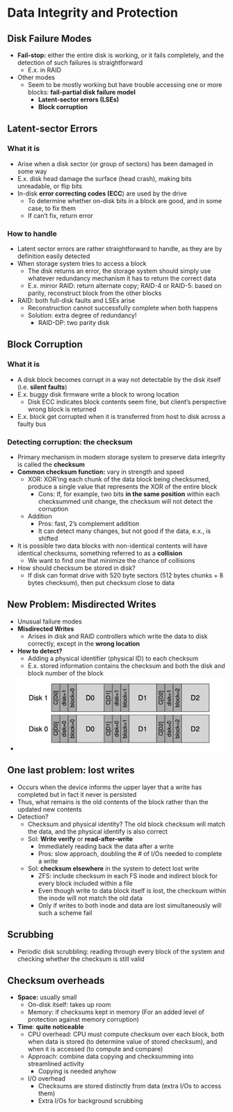 # Data Integrity and Protection

## Disk Failure Modes

* **Fail-stop:** either the entire disk is working, or it fails completely, and the detection of such failures is straightforward
    * E.x. in RAID
* Other modes
    * Seem to be mostly working but have trouble accessing one or more blocks: **fail-partial disk failure model**
        * **Latent-sector errors (LSEs)**
        * **Block corruption**

## Latent-sector Errors

### What it is

* Arise when a disk sector (or group of sectors) has been damaged in some way
* E.x. disk head damage the surface (head crash), making bits unreadable, or flip bits
* In-disk **error correcting codes (ECC**) are used by the drive
    * To determine whether on-disk bits in a block are good, and in some case, to fix them
    * If can’t fix, return error

### How to handle

* Latent sector errors are rather straightforward to handle, as they are by definition easily detected
* When storage system tries to access a block
    * The disk returns an error, the storage system should simply use whatever redundancy mechanism it has to return the correct data
    * E.x. mirror RAID: return alternate copy; RAID-4 or RAID-5: based on parity, reconstruct block from the other blocks
* RAID: both full-disk faults and LSEs arise
    * Reconstruction cannot successfully complete when both happens
    * Solution: extra degree of redundancy!
        * RAID-DP: two parity disk

## Block Corruption

### What it is

* A disk block becomes corrupt in a way not detectable by the disk itself (i.e. **silent faults**)
* E.x. buggy disk firmware write a block to wrong location
    * Disk ECC indicates block contents seem fine, but client’s perspective wrong block is returned
* E.x. block get corrupted when it is transferred from host to disk across a faulty bus

### Detecting corruption: the checksum

* Primary mechanism in modern storage system to preserve data integrity is called the **checksum**
* **Common checksum function:** vary in strength and speed
    * XOR: XOR’ing each chunk of the data block being checksumed, produce a single value that represents the XOR of the entire block
        * Cons: If, for example, two bits **in the same position** within each checksummed unit change, the checksum will not detect the corruption
    * Addition
        * Pros: fast, 2’s complement addition
        * It can detect many changes, but not good if the data, e.x., is shifted
* It is possible two data blocks with non-identical contents will have identical checksums, something referred to as a **collision**
    * We want to find one that minimize the chance of collisions
* How should checksum be stored in disk?
    * If disk can format drive with 520 byte sectors (512 bytes chunks + 8 bytes checksum), then put checksum close to data

## New Problem: Misdirected Writes

* Unusual failure modes
* **Misdirected Writes**
    * Arises in disk and RAID controllers which write the data to disk correctly, except in the **wrong location**
* **How to detect?**
    * Adding a physical identifier (physical ID) to each checksum
    * E.x. stored information contains the checksum and both the disk and block number of the block
* ![alt text](images/34-failure-protection/misdirected-writes.png)

## One last problem: lost writes

* Occurs when the device informs the upper layer that a write has completed but in fact it never is persisted
* Thus, what remains is the old contents of the block rather than the updated new contents
* Detection?
    * Checksum and physical identity? The old block checksum will match the data, and the physical identify is also correct
    * Sol: **Write verify** or **read-after-write**
        * Immediately reading back the data after a write
        * Pros: slow approach, doubling the # of I/Os needed to complete a write
    * Sol: **checksum elsewhere** in the system to detect lost write
        * ZFS: include checksum in each FS inode and indirect block for every block included within a file
        * Even though write to data block itself is lost, the checksum within the inode will not match the old data
        * Only if writes to both inode and data are lost simultaneously will such a scheme fail

## Scrubbing

* Periodic disk scrubbling: reading through every block of the system and checking whether the checksum is still valid

## Checksum overheads

* **Space:** usually small
    * On-disk itself: takes up room
    * Memory: if checksums kept in memory (For an added level of protection against memory corruption)
* **Time**: **quite noticeable**
    * CPU overhead: CPU must compute checksum over each block, both when data is stored (to determine value of stored checksum), and when it is accessed (to compute and compare)
    * Approach: combine data copying and checksumming into streamlined activity
        * Copying is needed anyhow
    * I/O overhead
        * Checksums are stored distinctly from data (extra I/Os to access them)
        * Extra I/Os for background scrubbing